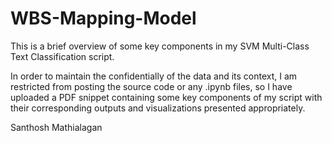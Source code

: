 # WBS-Mapping-Model

This is a brief overview of some key components in my SVM Multi-Class Text Classification script.

In order to maintain the confidentially of the data and its context, I am restricted from posting the source code or any .ipynb files, so I have uploaded a PDF snippet containing some key components of my script with their corresponding outputs and visualizations presented appropriately.

Santhosh Mathialagan
